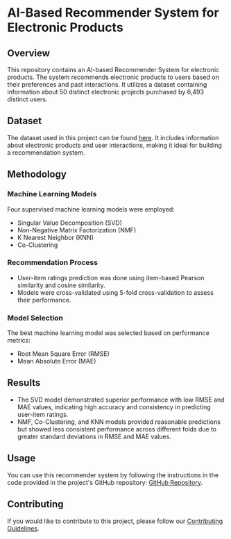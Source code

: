 

# AI-Based Recommender System for Electronic Products


## Overview

This repository contains an AI-based Recommender System for electronic products. The system recommends electronic products to users based on their preferences and past interactions. It utilizes a dataset containing information about 50 distinct electronic projects purchased by 6,493 distinct users.

## Dataset

The dataset used in this project can be found [here](https://www.kaggle.com/datasets/datafiniti/amazon-and-best-buy-electronics?select=DatafinitiElectronicsProductData.csv). It includes information about electronic products and user interactions, making it ideal for building a recommendation system.

## Methodology

### Machine Learning Models
Four supervised machine learning models were employed:
- Singular Value Decomposition (SVD)
- Non-Negative Matrix Factorization (NMF)
- K Nearest Neighbor (KNN)
- Co-Clustering

### Recommendation Process
- User-item ratings prediction was done using item-based Pearson similarity and cosine similarity.
- Models were cross-validated using 5-fold cross-validation to assess their performance.

### Model Selection
The best machine learning model was selected based on performance metrics:
- Root Mean Square Error (RMSE)
- Mean Absolute Error (MAE)

## Results

- The SVD model demonstrated superior performance with low RMSE and MAE values, indicating high accuracy and consistency in predicting user-item ratings.
- NMF, Co-Clustering, and KNN models provided reasonable predictions but showed less consistent performance across different folds due to greater standard deviations in RMSE and MAE values.

## Usage

You can use this recommender system by following the instructions in the code provided in the project's GitHub repository: [GitHub Repository](https://github.com/Tamunonengiyeofori/A_I_RECOMMENDER_SYSTEM.git).

## Contributing

If you would like to contribute to this project, please follow our [Contributing Guidelines](CONTRIBUTING.md).



